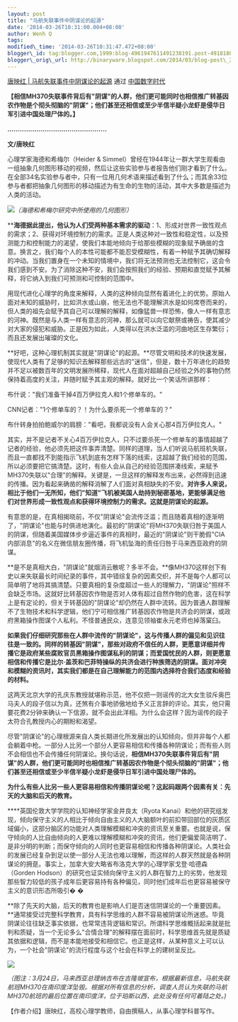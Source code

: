 ```yaml
--- 
layout: post 
title: "马航失联事件中阴谋论的起源" 
date: '2014-03-26T10:31:00.004+08:00' 
author: Wenh Q
tags:
modified\_time: '2014-03-26T10:31:47.472+08:00' 
blogger\_id: tag:blogger.com,1999:blog-4961947611491238191.post-4918180511823477455
blogger\_orig\_url: http://binaryware.blogspot.com/2014/03/blog-post\_2295.html
--- 
```

[唐映红
|
马航失联事件中阴谋论的起源](http://feedproxy.google.com/~r/chinadigitaltimes/IyPt/~3/Fe69U1NIF6c/) 通过
[中国数字时代](http://chinadigitaltimes.net/chinese)
<div dir="ltr"
style="color: #303030; font-size: 14px; line-height: 20px; margin-top: 15px;">

**【相信MH370失联事件背后有"阴谋"的人群，他们更可能同时也相信推广转基因农作物是个彻头彻脑的"阴谋"；他们甚至还相信或至少半信半疑小龙虾是侵华日军引进中国处理尸体的。】**

**…………………………………………**

**文/唐映红**

心理学家海德和希梅尔（Heider &
Simmel）曾经在1944年让一群大学生观看由一组抽象几何图形移动的视频，然后让这些实验参与者报告他们刚才看到了什么。在全部34名实验参与者中，只有一位用几何术语来描述看到了什么；而其余33位参与者都把抽象几何图形的移动描述为有生命的生物的活动，其中大多数是描述为人类的活动。



![](http://mmbiz.qpic.cn/mmbiz/E6ME5dOJ0oqQlpvlZxFPPeOISxabJfat6GXib3oMv1QzCfspcZCSV4wKsOibvj0KfCtK6fS5hVI1NRxLbR9fW2nQ/0)*（海德和希梅尔研究中所使用的几何图形）*

****海德据此提出，他认为人们受两种基本需求的驱动**：1、形成对世界一致性观点的需求；2、获得对环境控制力的需求。正是人类这种对一致性和稳定性，以及预测能力和控制能力的渴望，使我们本能地倾向于给那些模糊的现象赋予确凿的含意。换言之，我们每个人的本性可能都不能忍受模糊性，有着一种赋予其确切解释的冲动。当我们置身在一个未知的情境中，我们将无法预测也无法控制它，这会令我们感到不安。为了消除这种不安，我们会按照我们的经验、预期和直觉赋予其解释，将它纳入到我们可预测和可控制的范围中。

用现代进化心理学的角度来解释，人类的这种倾向显然有着进化上的优势。原始人面对未知的威胁时，比如洪水或山崩，他无法也不能理解洪水是如何席卷而来的，但人类的祖先会赋予其自己可以理解的解释，如像猛兽一样恐怖，像人一样有意志的河神。既然是与人类一样有意志的河神，那么就可以向它献祭或祷告，使其减少对大家的侵犯和威胁。正是因为如此，人类得以在洪水泛滥的河曲地区生存繁衍；而且还发展出璀璨的文化。

**好吧，这种心理机制其实就是"阴谋论"的起源。**尽管文明和技术的快速发展，使现代人类有了足够的知识去解释那些远古的"迷信"，但是，数十万年进化的趋势并不足以被数百年的文明发展所稀释，现代人在面对超越自己经验之外的事物仍然保持着高度的关注，并随时赋予其主观的解释。就好比一个笑话所讲那样：

布什说："我们准备干掉4百万伊拉克人和1个修单车的。"

CNN记者："1个修单车的？！为什么要杀死一个修单车的？"

布什转身拍拍鲍威尔的肩膀："看吧，我都说没有人会关心那4百万伊拉克人。"

其实，并不是记者不关心4百万伊拉克人，只不过要杀死一个修单车的事情超越了记者的经验，他必须先把这件事弄清楚。同样的道理，当人们听说马航班机失联，而且一直都找不到能指示飞机到底有怎样下落的线索，这超越了我们经验的范围，所以必须要把它搞清楚。这时，有些人会从自己的经验范围拼凑线索，来赋予MH370失联以"合理"的解释。关键是，一旦这样的解释发布出来，必然得到迅速的传播。因为看起来确凿的解释消解了人们面对真相缺失的不安。**对许多人来说，相比于他们一无所知，他们"知道"飞机被美国人劫持到秘密基地，更能够满足他们对世界形成一致性观点和获得环境控制力的需求。这就是阴谋论的起源。**

有意思的是，在真相揭晓前，不仅"阴谋论"会流传泛滥；而且随着真相的逐渐明了，"阴谋论"也能与时俱进地演化。最初的"阴谋论"将MH370失联归咎于美国人的阴谋，但随着美国媒体步步逼近事件的真相时，最近的"阴谋论"则干脆假"CIA内部消息"的名义在微信朋友圈传播，将飞机坠海的责任归咎于马来西亚政府的阴谋。

**是不是真相大白，"阴谋论"就烟消云散呢？多半不会。**像MH370这样创下有史以来失联最长时间纪录的事件，其中错综复杂的因素交织，并不是每个人都可以简单明了地将其搞清楚。只要真相的复杂度超过一些人的理解力，"阴谋论"照样不会缺乏市场。这就好比转基因农作物是否对人体有超过自然作物的危害，这在科学上是有定论的，但关于转基因的"阴谋论"却仍然在人群中流转。因为普通人群理解不了生物技术和科学逻辑，他们宁可相信推广转基因农作物是共济会的阴谋，或政府黑箱操作图谋个人私利。不怪普通民众，连意见领袖崔永元老师也掉落窠臼。

**如果我们仔细研究那些在人群中流传的"阴谋论"，这与传播人群的偏见和见识往往是一致的。同样的转基因"阴谋"，那些对政府不信任的人群，更愿意详细并传播它是政府某些腐败官员黑箱操作图谋私利的阴谋；而爱国忧民的人群，则更愿意相信和传播它是比尔·盖茨和巴菲特操纵的共济会进行种族筛选的阴谋。面对冲突和模糊的资讯时，其实我们都是在自己理解能力的范围内选择符合我们态度和经验的材料。**

这两天北京大学的孔庆东教授就堪称示范，他不仅把一则谣传的北大女生驳斥奥巴马夫人的段子信以为真，还煞有介事地骄傲地给予义正言辞的评论。其实，他只需要花费2分钟来确认一下信源，就不会出此洋相。为什么会这样？因为谣传的段子太符合孔教授内心的期盼和渴望。

尽管"阴谋论"的心理根源来自人类长期进化所发展出的认知倾向，但并非每个人都会躺着中枪。一部分人比另一个部分人更容易相信和传播各种阴谋论；而有些人则不会相信也不会传播任何阴谋论。换句话说，**相信MH370失联事件背后有"阴谋"的人群，他们更可能同时也相信推广转基因农作物是个彻头彻脑的"阴谋"；他们甚至还相信或至少半信半疑小龙虾是侵华日军引进中国处理尸体的。**

**为什么有些人比另一些人更容易相信和传播阴谋论呢？这起码跟两个因素有关：先天的大脑和后天的教育。**

****英国伦敦大学学院的认知神经学家金井良太（Ryota
Kanai）和他的研究组发现，倾向保守主义的人相比于倾向自由主义的人大脑额叶的前扣带回部位的灰质区域偏小，这部分脑区的功能对人类理解模糊和冲突的资讯至关重要。也就是说，保守倾向的人比自由倾向的人更难以理解模糊和冲突的资讯，他们更偏爱简洁明了、是非分明的判断；而保守倾向的人同时也更容易相信和传播各种阴谋论。人类社会的发展已经复杂到足以使一部分人无法也难以理解，而这样的人群天然就是各种阴谋论的拥趸。事实上，加拿大安大略省布洛克大学的心理学家戈登·哈德森（Gorden
Hodson）的研究也证实倾向保守主义的人群在智力上的劣势，他发现那些智力较低的孩子成年后更容易持有各种偏见，同时他们成年后也更容易被保守主义的意识形态所吸引�
�

**除了先天的大脑，后天的教育也是影响人们是否迷信阴谋论的一个重要因素。**通常接受过完整科学教育，具有科学思维的人群不容易被阴谋论所迷惑。毕竟阴谋论往往缺乏事实依据，也常常违背逻辑和常识。所谓科学思维概括起来就是批判和质疑，当一个无论多么"合情合理"的解释摆在面前时，科学思维首先就是质疑其依据和逻辑，而不是本能地接受和相信它。也正是这样，从某种意义上可以认为，一个社会"阴谋论"的流行程度与这个社会在科学上的建树呈反比。

![](http://mmbiz.qpic.cn/mmbiz/E6ME5dOJ0oqQlpvlZxFPPeOISxabJfat9kZB0bAVNMzrGMvBXvicZ1GOznCNyEJbhTZRhCXiaLVgLTyJC0WK9rfw/0)

*（图注：3月24日，马来西亚总理纳吉布在吉隆坡宣布，根据最新信息，马航失联航班MH370在南印度洋坠毁。根据对所有信息的分析，调查人员认为失联的马航MH370航班的最后位置在南印度洋，位于珀斯以西，此处没有任何可着陆之处。)*

【作者介绍】唐映红，高校心理学教师，自由撰稿人，从事心理学科普写作。

</div>
